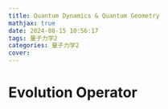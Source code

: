 ```yaml
---
title: Quantum Dynamics & Quantum Geometry
mathjax: true
date: 2024-08-15 10:56:17
tags: 量子力学2
categories: 量子力学2
cover:
---
```



# Evolution Operator